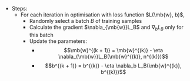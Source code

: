 - Steps:
	- For each iteration in optimisation with loss function $L(\mb{w}, b)$,
		- Randomly select a batch $B$ of training samples
		- Calculate the gradient $\nabla_{\mb{w}}L_B$ and $\nabla_bL_B$ only for this batch
		- Update the parameters:
			- $$\mb{w}^{(k + 1)} = \mb{w}^{(k)} - \eta \nabla_{\mb{w}}L_B(\mb{w}^{(k)}, n^{(k)})$$
			- $$b^{(k + 1)} = b^{(k)} - \eta \nabla_b L_B(\mb{w}^{(k)}, b^{(k)})$$
